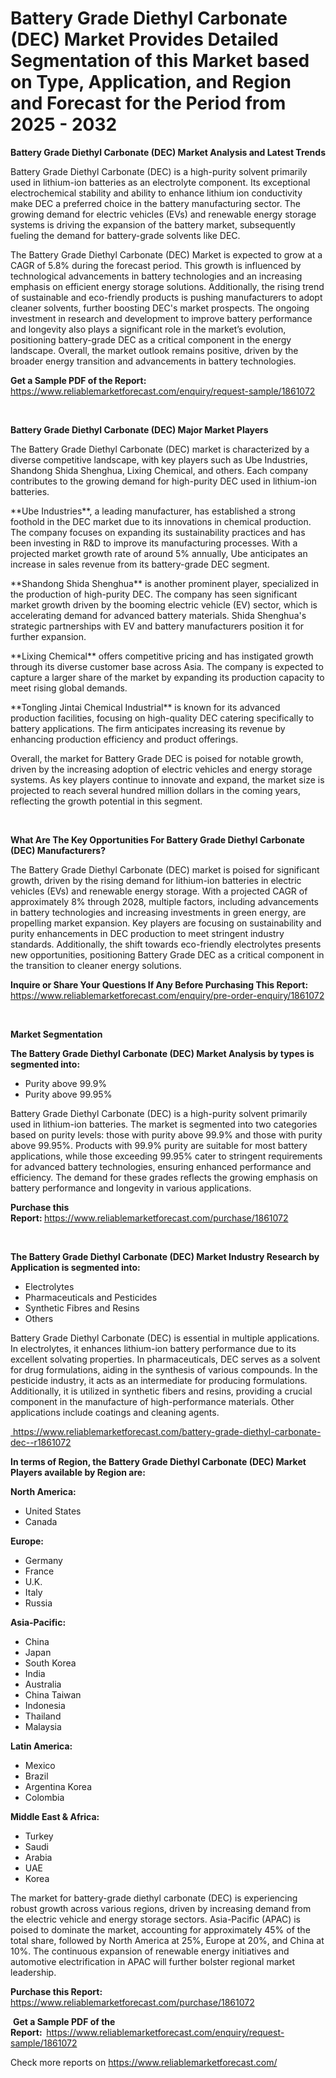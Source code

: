 <p><h1>Battery Grade Diethyl Carbonate (DEC) Market Provides Detailed Segmentation of this Market based on Type, Application, and Region and Forecast for the Period from 2025 - 2032</h1></p><p><strong>Battery Grade Diethyl Carbonate (DEC) Market Analysis and Latest Trends</strong></p>
<p><p>Battery Grade Diethyl Carbonate (DEC) is a high-purity solvent primarily used in lithium-ion batteries as an electrolyte component. Its exceptional electrochemical stability and ability to enhance lithium ion conductivity make DEC a preferred choice in the battery manufacturing sector. The growing demand for electric vehicles (EVs) and renewable energy storage systems is driving the expansion of the battery market, subsequently fueling the demand for battery-grade solvents like DEC.</p><p>The Battery Grade Diethyl Carbonate (DEC) Market is expected to grow at a CAGR of 5.8% during the forecast period. This growth is influenced by technological advancements in battery technologies and an increasing emphasis on efficient energy storage solutions. Additionally, the rising trend of sustainable and eco-friendly products is pushing manufacturers to adopt cleaner solvents, further boosting DEC's market prospects. The ongoing investment in research and development to improve battery performance and longevity also plays a significant role in the market’s evolution, positioning battery-grade DEC as a critical component in the energy landscape. Overall, the market outlook remains positive, driven by the broader energy transition and advancements in battery technologies.</p></p>
<p><strong>Get a Sample PDF of the Report:&nbsp;</strong> <a href="https://www.reliablemarketforecast.com/enquiry/request-sample/1861072?utm_campaign=3574&utm_medium=2&utm_source=Github&utm_content=ia&utm_term=03042025&utm_id=battery-grade-diethyl-carbonate-dec">https://www.reliablemarketforecast.com/enquiry/request-sample/1861072</a></p>
<p>&nbsp;</p>
<p><strong>Battery Grade Diethyl Carbonate (DEC) Major Market Players</strong></p>
<p><p>The Battery Grade Diethyl Carbonate (DEC) market is characterized by a diverse competitive landscape, with key players such as Ube Industries, Shandong Shida Shenghua, Lixing Chemical, and others. Each company contributes to the growing demand for high-purity DEC used in lithium-ion batteries.</p><p>**Ube Industries**, a leading manufacturer, has established a strong foothold in the DEC market due to its innovations in chemical production. The company focuses on expanding its sustainability practices and has been investing in R&D to improve its manufacturing processes. With a projected market growth rate of around 5% annually, Ube anticipates an increase in sales revenue from its battery-grade DEC segment.</p><p>**Shandong Shida Shenghua** is another prominent player, specialized in the production of high-purity DEC. The company has seen significant market growth driven by the booming electric vehicle (EV) sector, which is accelerating demand for advanced battery materials. Shida Shenghua's strategic partnerships with EV and battery manufacturers position it for further expansion.</p><p>**Lixing Chemical** offers competitive pricing and has instigated growth through its diverse customer base across Asia. The company is expected to capture a larger share of the market by expanding its production capacity to meet rising global demands.</p><p>**Tongling Jintai Chemical Industrial** is known for its advanced production facilities, focusing on high-quality DEC catering specifically to battery applications. The firm anticipates increasing its revenue by enhancing production efficiency and product offerings.</p><p>Overall, the market for Battery Grade DEC is poised for notable growth, driven by the increasing adoption of electric vehicles and energy storage systems. As key players continue to innovate and expand, the market size is projected to reach several hundred million dollars in the coming years, reflecting the growth potential in this segment.</p></p>
<p>&nbsp;</p>
<p><strong>What Are The Key Opportunities For Battery Grade Diethyl Carbonate (DEC) Manufacturers?</strong></p>
<p><p>The Battery Grade Diethyl Carbonate (DEC) market is poised for significant growth, driven by the rising demand for lithium-ion batteries in electric vehicles (EVs) and renewable energy storage. With a projected CAGR of approximately 8% through 2028, multiple factors, including advancements in battery technologies and increasing investments in green energy, are propelling market expansion. Key players are focusing on sustainability and purity enhancements in DEC production to meet stringent industry standards. Additionally, the shift towards eco-friendly electrolytes presents new opportunities, positioning Battery Grade DEC as a critical component in the transition to cleaner energy solutions.</p></p>
<p><strong>Inquire or Share Your Questions If Any Before Purchasing This Report:</strong> <a href="https://www.reliablemarketforecast.com/enquiry/pre-order-enquiry/1861072?utm_campaign=3574&utm_medium=2&utm_source=Github&utm_content=ia&utm_term=03042025&utm_id=battery-grade-diethyl-carbonate-dec">https://www.reliablemarketforecast.com/enquiry/pre-order-enquiry/1861072</a></p>
<p>&nbsp;</p>
<p><strong>Market Segmentation</strong></p>
<p><strong>The Battery Grade Diethyl Carbonate (DEC) Market Analysis by types is segmented into:</strong></p>
<p><ul><li>Purity above 99.9%</li><li>Purity above 99.95%</li></ul></p>
<p><p>Battery Grade Diethyl Carbonate (DEC) is a high-purity solvent primarily used in lithium-ion batteries. The market is segmented into two categories based on purity levels: those with purity above 99.9% and those with purity above 99.95%. Products with 99.9% purity are suitable for most battery applications, while those exceeding 99.95% cater to stringent requirements for advanced battery technologies, ensuring enhanced performance and efficiency. The demand for these grades reflects the growing emphasis on battery performance and longevity in various applications.</p></p>
<p><strong>Purchase this Report:&nbsp;</strong><a href="https://www.reliablemarketforecast.com/purchase/1861072?utm_campaign=3574&utm_medium=2&utm_source=Github&utm_content=ia&utm_term=03042025&utm_id=battery-grade-diethyl-carbonate-dec">https://www.reliablemarketforecast.com/purchase/1861072</a></p>
<p>&nbsp;</p>
<p><strong>The Battery Grade Diethyl Carbonate (DEC) Market Industry Research by Application is segmented into:</strong></p>
<p><ul><li>Electrolytes</li><li>Pharmaceuticals and Pesticides</li><li>Synthetic Fibres and Resins</li><li>Others</li></ul></p>
<p><p>Battery Grade Diethyl Carbonate (DEC) is essential in multiple applications. In electrolytes, it enhances lithium-ion battery performance due to its excellent solvating properties. In pharmaceuticals, DEC serves as a solvent for drug formulations, aiding in the synthesis of various compounds. In the pesticide industry, it acts as an intermediate for producing formulations. Additionally, it is utilized in synthetic fibers and resins, providing a crucial component in the manufacture of high-performance materials. Other applications include coatings and cleaning agents.</p></p>
<p><a href="https://www.reliablemarketforecast.com/battery-grade-diethyl-carbonate-dec--r1861072?utm_campaign=3574&utm_medium=2&utm_source=Github&utm_content=ia&utm_term=03042025&utm_id=battery-grade-diethyl-carbonate-dec">&nbsp;https://www.reliablemarketforecast.com/battery-grade-diethyl-carbonate-dec--r1861072</a></p>
<p><strong>In terms of Region, the Battery Grade Diethyl Carbonate (DEC) Market Players available by Region are:</strong></p>
<p>
    <p> <strong> North America: </strong>
        <ul>
            <li>United States</li>
            <li>Canada</li>
        </ul>
        </p> 
    <p> <strong> Europe: </strong>
        <ul>
            <li>Germany</li>
            <li>France</li>
            <li>U.K.</li>
            <li>Italy</li>
            <li>Russia</li>
        </ul>
        </p> 
    <p> <strong> Asia-Pacific: </strong>
        <ul>
            <li>China</li>
            <li>Japan</li>
            <li>South Korea</li>
            <li>India</li>
            <li>Australia</li>
            <li>China Taiwan</li>
            <li>Indonesia</li>
            <li>Thailand</li>
            <li>Malaysia</li>
        </ul>
        </p> 
    <p> <strong> Latin America: </strong>
        <ul>
            <li>Mexico</li>
            <li>Brazil</li>
            <li>Argentina Korea</li>
            <li>Colombia</li>
        </ul>
        </p> 
    <p> <strong> Middle East & Africa: </strong>
        <ul>
            <li>Turkey</li>
            <li>Saudi</li>
            <li>Arabia</li>
            <li>UAE</li>
            <li>Korea</li>
        </ul>
    </p>
    </p>
<p><p>The market for battery-grade diethyl carbonate (DEC) is experiencing robust growth across various regions, driven by increasing demand from the electric vehicle and energy storage sectors. Asia-Pacific (APAC) is poised to dominate the market, accounting for approximately 45% of the total share, followed by North America at 25%, Europe at 20%, and China at 10%. The continuous expansion of renewable energy initiatives and automotive electrification in APAC will further bolster regional market leadership.</p></p>
<p><strong>Purchase this Report: </strong><a href="https://www.reliablemarketforecast.com/purchase/1861072?utm_campaign=3574&utm_medium=2&utm_source=Github&utm_content=ia&utm_term=03042025&utm_id=battery-grade-diethyl-carbonate-dec">https://www.reliablemarketforecast.com/purchase/1861072</a></p>
<p>&nbsp;<strong>Get a Sample PDF of the Report:&nbsp;&nbsp;</strong><a href="https://www.reliablemarketforecast.com/enquiry/request-sample/1861072?utm_campaign=3574&utm_medium=2&utm_source=Github&utm_content=ia&utm_term=03042025&utm_id=battery-grade-diethyl-carbonate-dec">https://www.reliablemarketforecast.com/enquiry/request-sample/1861072</a></p>
<p><strong></strong></p>
<p>Check more reports on <a href="https://www.reliablemarketforecast.com/?utm_campaign=3574&utm_medium=2&utm_source=Github&utm_content=ia&utm_term=03042025&utm_id=battery-grade-diethyl-carbonate-dec">https://www.reliablemarketforecast.com/</a></p>